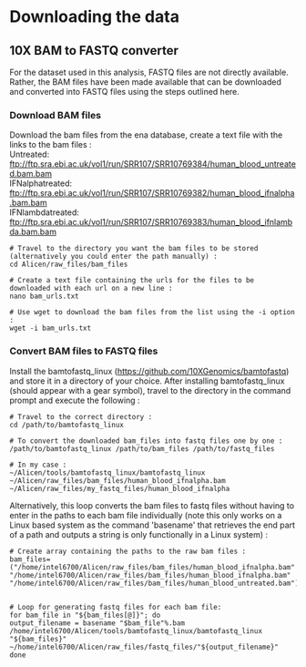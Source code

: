 # Downloading the data

## 10X BAM to FASTQ converter

For the dataset used in this analysis, FASTQ files are not directly available. Rather, the BAM files have been made available that can be downloaded and converted into FASTQ files using the steps outlined here. 

### Download BAM files 

Download the bam files from the ena database, create a text file with the links to the bam files :  
Untreated: ftp://ftp.sra.ebi.ac.uk/vol1/run/SRR107/SRR10769384/human_blood_untreated.bam.bam  
IFNalphatreated: ftp://ftp.sra.ebi.ac.uk/vol1/run/SRR107/SRR10769382/human_blood_ifnalpha.bam.bam  
IFNlambdatreated: ftp://ftp.sra.ebi.ac.uk/vol1/run/SRR107/SRR10769383/human_blood_ifnlambda.bam.bam

```command prompt
# Travel to the directory you want the bam files to be stored (alternatively you could enter the path manually) : 
cd Alicen/raw_files/bam_files

# Create a text file containing the urls for the files to be downloaded with each url on a new line :
nano bam_urls.txt

# Use wget to download the bam files from the list using the -i option : 
wget -i bam_urls.txt

```
### Convert BAM files to FASTQ files  

Install the bamtofastq_linux (https://github.com/10XGenomics/bamtofastq) and store it in a directory of your choice. After installing bamtofastq_linux (should appear with a gear symbol), travel to the directory in the command prompt and execute the following : 

```command prompt
# Travel to the correct directory : 
cd /path/to/bamtofastq_linux

# To convert the downloaded bam_files into fastq files one by one :
/path/to/bamtofastq_linux /path/to/bam_files /path/to/fastq_files

# In my case :
~/Alicen/tools/bamtofastq_linux/bamtofastq_linux ~/Alicen/raw_files/bam_files/human_blood_ifnalpha.bam ~/Alicen/raw_files/my_fastq_files/human_blood_ifnalpha

```
Alternatively, this loop converts the bam files to fastq files without having to enter in the paths to each bam file individually (note this only works on a Linux based system as the command 'basename' that retrieves the end part of a path and outputs a string is only functionally in a Linux system) : 

```Linux command prompt
# Create array containing the paths to the raw bam files :
bam_files=("/home/intel6700/Alicen/raw_files/bam_files/human_blood_ifnalpha.bam" "/home/intel6700/Alicen/raw_files/bam_files/human_blood_ifnalpha.bam" "/home/intel6700/Alicen/raw_files/bam_files/human_blood_untreated.bam")


# Loop for generating fastq files for each bam file: 
for bam_file in "${bam_files[@]}"; do 
output_filename = basename "$bam_file"%.bam
/home/intel6700/Alicen/tools/bamtofastq_linux/bamtofastq_linux "${bam_files}" ~/home/intel6700/Alicen/raw_files/fastq_files/"${output_filename}"
done 
